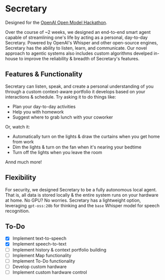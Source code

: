 # Secretary

Designed for the [OpenAI Open Model Hackathon](https://openai.devpost.com/).

Over the course of ~2 weeks, we designed an end-to-end smart agent capable of streamlining one's life by acting as a personal, day-to-day Secretary. Powered by OpenAI's Whisper and other open-source engines, Secretary has the ability to listen, learn, and communicate. Our novel approach to agentic systems also includes custom algorithms develped in-house to improve the reliability & breadth of Secretary's features.

## Features & Functionality

Secretary can listen, speak, and create a personal understanding of you through a custom context-aware portfolio it develops based on your interactions & schedule. Try asking it to do things like:

- Plan your day-to-day activities
- Help you with homework
- Suggest where to grab lunch with your coworker

Or, watch it:

- Automatically turn on the lights & draw the curtains when you get home from work
- Dim the lights & turn on the fan when it's nearing your bedtime
- Turn off the lights when you leave the room

Annd much more!

## Flexibility

For security, we designed Secretary to be a fully autonomous local agent. That is, all data is stored locally & the entire system runs on your hardware at home. No GPU? No worries. Secretary has a lightweight option, leveraging `gpt-oss:20b` for thinking and the `base` Whisper model for speech recognition. 

## To-Do 
- [x] Implement text-to-speech  
- [x] Implement speech-to-text  
- [ ] Implement history & context portfolio building  
- [ ] Implement Map functionality  
- [ ] Implement To-Do functionality  
- [ ] Develop custom hardware  
- [ ] Implement custom hardware control  
